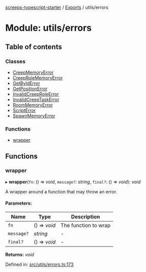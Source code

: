 [screeps-typescript-starter](../README.md) / [Exports](../modules.md) / utils/errors

# Module: utils/errors

## Table of contents

### Classes

- [CreepMemoryError](../classes/utils_errors.creepmemoryerror.md)
- [CreepRoleMemoryError](../classes/utils_errors.creeprolememoryerror.md)
- [GetByIdError](../classes/utils_errors.getbyiderror.md)
- [GetPositionError](../classes/utils_errors.getpositionerror.md)
- [InvalidCreepRoleError](../classes/utils_errors.invalidcreeproleerror.md)
- [InvalidCreepTaskError](../classes/utils_errors.invalidcreeptaskerror.md)
- [RoomMemoryError](../classes/utils_errors.roommemoryerror.md)
- [ScriptError](../classes/utils_errors.scripterror.md)
- [SpawnMemoryError](../classes/utils_errors.spawnmemoryerror.md)

### Functions

- [wrapper](utils_errors.md#wrapper)

## Functions

### wrapper

▸ **wrapper**(`fn`: () => *void*, `message?`: *string*, `final?`: () => *void*): *void*

A wrapper around a function that may throw an error.

#### Parameters:

Name | Type | Description |
------ | ------ | ------ |
`fn` | () => *void* | The function to wrap   |
`message?` | *string* | - |
`final?` | () => *void* | - |

**Returns:** *void*

Defined in: [src/utils/errors.ts:173](https://github.com/Baelyk/screeps/blob/9bfed96/src/utils/errors.ts#L173)
